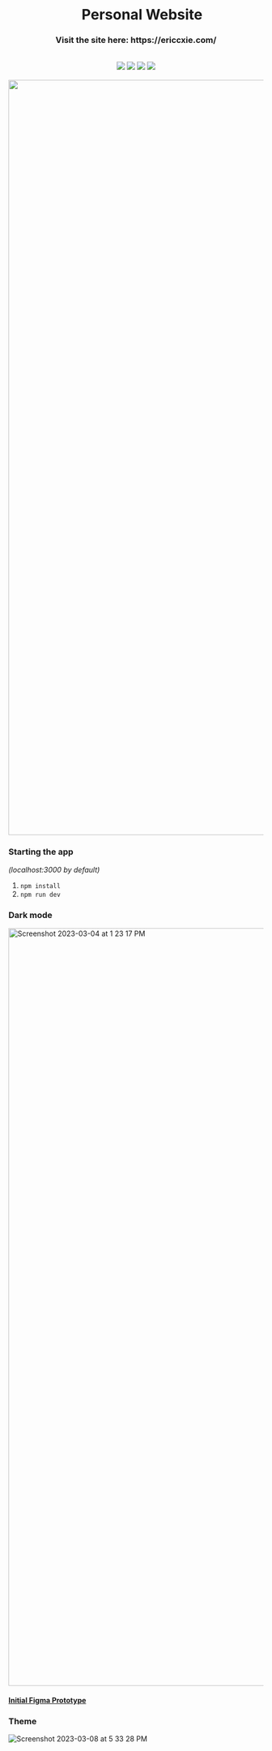 <div align="center">
    <div id="user-content-toc">
      <ul>
          <summary><h1 style="display: inline-block; margin-bottom:0px">Personal Website</h1></summary>
      </ul>
    </div>
    <h3>Visit the site here: https://ericcxie.com/</h3>
    <br>
    <img src="https://img.shields.io/badge/react-%2320232a.svg?style=for-the-badge&logo=react&logoColor=%2361DAFB"/>
    <img src="https://img.shields.io/badge/Next-black?style=for-the-badge&logo=next.js&logoColor=white"/>
    <img src="https://img.shields.io/badge/tailwindcss-%2338B2AC.svg?style=for-the-badge&logo=tailwind-css&logoColor=white"/>
    <img src="https://img.shields.io/badge/figma-%23F24E1E.svg?style=for-the-badge&logo=figma&logoColor=white"/>
    <br><br>
    <img width="1491" alt="Screenshot 2023-03-04 at 1 20 49 PM" src="https://user-images.githubusercontent.com/66566975/222922444-3edffe55-d05d-44bd-a8f7-0194fdc6e207.png">
</div>

### Starting the app

_(localhost:3000 by default)_

1. `npm install`
1. `npm run dev`

### Dark mode
<img width="1496" alt="Screenshot 2023-03-04 at 1 23 17 PM" src="https://user-images.githubusercontent.com/66566975/222922521-cb77a806-b385-4902-875c-fd5e4e70e33e.png">

#### [Initial Figma Prototype ](https://www.figma.com/proto/cLmEGsYANojpucopovTIdQ/Personal-Website-F22?node-id=152%3A2&scaling=min-zoom&page-id=0%3A1)

### Theme
![Screenshot 2023-03-08 at 5 33 28 PM](https://user-images.githubusercontent.com/66566975/223866988-f415b055-286f-45f3-9355-adb83100e0c2.png)
